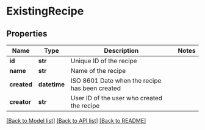# ExistingRecipe

## Properties
Name | Type | Description | Notes
------------ | ------------- | ------------- | -------------
**id** | **str** | Unique ID of the recipe | 
**name** | **str** | Name of the recipe | 
**created** | **datetime** | ISO 8601 Date when the recipe has been created | 
**creator** | **str** | User ID of the user who created the recipe | 

[[Back to Model list]](../README.md#documentation-for-models) [[Back to API list]](../README.md#documentation-for-api-endpoints) [[Back to README]](../README.md)


